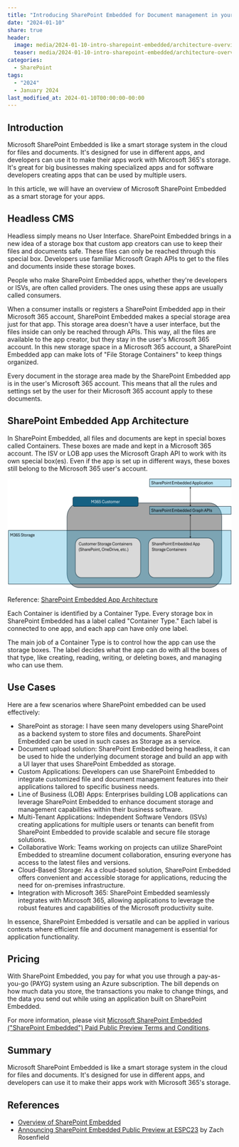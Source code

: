 ```yaml
---
title: "Introducing SharePoint Embedded for Document management in your apps"
date: "2024-01-10"
share: true
header:
  image: media/2024-01-10-intro-sharepoint-embedded/architecture-overview.png
  teaser: media/2024-01-10-intro-sharepoint-embedded/architecture-overview.png
categories:
  - SharePoint
tags:
  - "2024"
  - January 2024
last_modified_at: 2024-01-10T00:00:00-00:00
---
```

## Introduction

Microsoft SharePoint Embedded is like a smart storage system in the cloud for files and documents. It's designed for use in different apps, and developers can use it to make their apps work with Microsoft 365's storage. It's great for big businesses making specialized apps and for software developers creating apps that can be used by multiple users.

In this article, we will have an overview of Microsoft SharePoint Embedded as a smart storage for your apps.


## Headless CMS

Headless simply means no User Interface. SharePoint Embedded brings in a new idea of a storage box that custom app creators can use to keep their files and documents safe. These files can only be reached through this special box. Developers use familiar Microsoft Graph APIs to get to the files and documents inside these storage boxes.

People who make SharePoint Embedded apps, whether they're developers or ISVs, are often called providers. The ones using these apps are usually called consumers.

When a consumer installs or registers a SharePoint Embedded app in their Microsoft 365 account, SharePoint Embedded makes a special storage area just for that app. This storage area doesn't have a user interface, but the files inside can only be reached through APIs. This way, all the files are available to the app creator, but they stay in the user's Microsoft 365 account. In this new storage space in a Microsoft 365 account, a SharePoint Embedded app can make lots of "File Storage Containers" to keep things organized.

Every document in the storage area made by the SharePoint Embedded app is in the user's Microsoft 365 account. This means that all the rules and settings set by the user for their Microsoft 365 account apply to these documents.


## SharePoint Embedded App Architecture

In SharePoint Embedded, all files and documents are kept in special boxes called Containers. These boxes are made and kept in a Microsoft 365 account. The ISV or LOB app uses the Microsoft Graph API to work with its own special box(es). Even if the app is set up in different ways, these boxes still belong to the Microsoft 365 user's account.

![](/media/2024-01-10-intro-sharepoint-embedded/architecture-overview.png)

Reference: [SharePoint Embedded App Architecture](https://learn.microsoft.com/en-us/sharepoint/dev/embedded/concepts/app-concepts/app-architecture?WT.mc_id=M365-MVP-5003693)

Each Container is identified by a Container Type. Every storage box in SharePoint Embedded has a label called "Container Type." Each label is connected to one app, and each app can have only one label.

The main job of a Container Type is to control how the app can use the storage boxes. The label decides what the app can do with all the boxes of that type, like creating, reading, writing, or deleting boxes, and managing who can use them.


## Use Cases

Here are a few scenarios where SharePoint embedded can be used effectively:

- SharePoint as storage: I have seen many developers using SharePoint as a backend system to store files and documents. SharePoint Embedded can be used in such cases as Storage as a service.
- Document upload solution: SharePoint Embedded being headless, it can be used to hide the underlying document storage and build an app with a UI layer that uses SharePoint Embedded as storage.
- Custom Applications: Developers can use SharePoint Embedded to integrate customized file and document management features into their applications tailored to specific business needs.
- Line of Business (LOB) Apps: Enterprises building LOB applications can leverage SharePoint Embedded to enhance document storage and management capabilities within their business software.
- Multi-Tenant Applications: Independent Software Vendors (ISVs) creating applications for multiple users or tenants can benefit from SharePoint Embedded to provide scalable and secure file storage solutions.
- Collaborative Work: Teams working on projects can utilize SharePoint Embedded to streamline document collaboration, ensuring everyone has access to the latest files and versions.
- Cloud-Based Storage: As a cloud-based solution, SharePoint Embedded offers convenient and accessible storage for applications, reducing the need for on-premises infrastructure.
- Integration with Microsoft 365: SharePoint Embedded seamlessly integrates with Microsoft 365, allowing applications to leverage the robust features and capabilities of the Microsoft productivity suite.

In essence, SharePoint Embedded is versatile and can be applied in various contexts where efficient file and document management is essential for application functionality.


## Pricing

With SharePoint Embedded, you pay for what you use through a pay-as-you-go (PAYG) system using an Azure subscription. The bill depends on how much data you store, the transactions you make to change things, and the data you send out while using an application built on SharePoint Embedded.

For more information, please visit [Microsoft SharePoint Embedded ("SharePoint Embedded") Paid Public Preview Terms and Conditions](https://learn.microsoft.com/en-us/sharepoint/dev/embedded/terms-of-service?WT.mc_id=M365-MVP-5003693).


## Summary

Microsoft SharePoint Embedded is like a smart storage system in the cloud for files and documents. It's designed for use in different apps, and developers can use it to make their apps work with Microsoft 365's storage.


## References

- [Overview of SharePoint Embedded](https://learn.microsoft.com/en-us/sharepoint/dev/embedded/overview?WT.mc_id=M365-MVP-5003693)
- [Announcing SharePoint Embedded Public Preview at ESPC23](https://techcommunity.microsoft.com/t5/sharepoint-premium-blog/announcing-sharepoint-embedded-public-preview-at-espc23/ba-p/3993428?WT.mc_id=M365-MVP-5003693) by Zach Rosenfield
